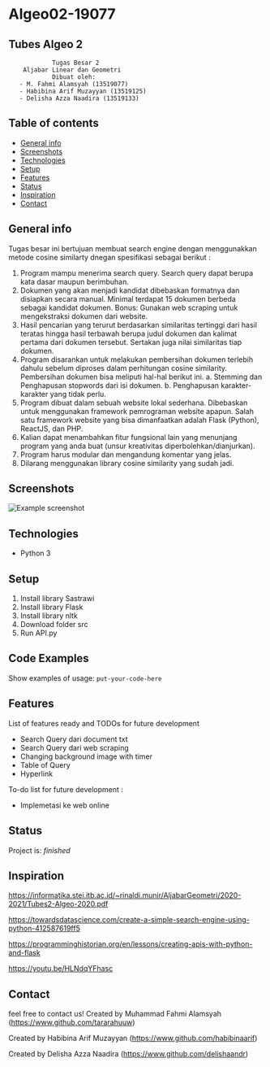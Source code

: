 # Algeo02-19077
## Tubes Algeo 2

                Tugas Besar 2
        Aljabar Linear dan Geometri
                Dibuat oleh: 
       - M. Fahmi Alamsyah (13519077)
       - Habibina Arif Muzayyan (13519125)
       - Delisha Azza Naadira (13519133)

## Table of contents
* [General info](#general-info)
* [Screenshots](#screenshots)
* [Technologies](#technologies)
* [Setup](#setup)
* [Features](#features)
* [Status](#status)
* [Inspiration](#inspiration)
* [Contact](#contact)

## General info
Tugas besar ini bertujuan membuat search engine dengan menggunakkan metode cosine similarty dnegan spesifikasi sebagai berikut :
1. Program mampu menerima search query. Search query dapat berupa kata dasar maupun berimbuhan. 
2. Dokumen yang akan menjadi kandidat dibebaskan formatnya dan disiapkan secara manual. Minimal terdapat 15 dokumen berbeda sebagai kandidat dokumen. Bonus: Gunakan web      scraping untuk mengekstraksi dokumen dari website. 
3. Hasil pencarian yang terurut berdasarkan similaritas tertinggi dari hasil teratas hingga hasil terbawah berupa judul dokumen dan kalimat pertama dari dokumen tersebut. Sertakan juga nilai similaritas tiap dokumen. 
4. Program disarankan untuk melakukan pembersihan dokumen terlebih dahulu sebelum diproses dalam perhitungan cosine similarity. Pembersihan dokumen bisa meliputi hal-hal berikut ini. 
    a. Stemming dan Penghapusan stopwords dari isi dokumen. 
    b. Penghapusan karakter-karakter yang tidak perlu. 
5. Program dibuat dalam sebuah website lokal sederhana. Dibebaskan untuk menggunakan framework pemrograman website apapun. Salah satu framework website yang bisa dimanfaatkan adalah Flask (Python), ReactJS, dan PHP. 
6. Kalian dapat menambahkan fitur fungsional lain yang menunjang program yang anda buat (unsur kreativitas diperbolehkan/dianjurkan). 
7. Program harus modular dan mengandung komentar yang jelas. 
8. Dilarang menggunakan library cosine similarity yang sudah jadi.


## Screenshots
![Example screenshot](./img/screenshot.png)

## Technologies
* Python 3

## Setup
1. Install library Sastrawi
2. Install library Flask
3. Install library nltk
4. Download folder src
5. Run API.py

## Code Examples
Show examples of usage:
`put-your-code-here`

## Features
List of features ready and TODOs for future development
* Search Query dari document txt
* Search Query dari web scraping
* Changing background image with timer
* Table of Query
* Hyperlink

To-do list for future development :
* Implemetasi ke web online

## Status
Project is: _finished_

## Inspiration
https://informatika.stei.itb.ac.id/~rinaldi.munir/AljabarGeometri/2020-2021/Tubes2-Algeo-2020.pdf

https://towardsdatascience.com/create-a-simple-search-engine-using-python-412587619ff5

https://programminghistorian.org/en/lessons/creating-apis-with-python-and-flask

https://youtu.be/HLNdqYFhasc

## Contact
feel free to contact us!
Created by Muhammad Fahmi Alamsyah (https://www.github.com/tararahuuw)

Created by Habibina Arif Muzayyan (https://www.github.com/habibinaarif)

Created by Delisha Azza Naadira (https://www.github.com/delishaandr)
